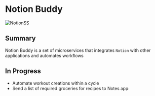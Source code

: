 # Notion Buddy

![NotionSS](https://github.com/user-attachments/assets/6d97f3fe-4c66-47a3-a7fe-e1038942bd8f)

## Summary
Notion Buddy is a set of microservices that integrates `Notion` with other applications and automates workflows

## In Progress
* Automate workout creations within a cycle
* Send a list of required groceries for recipes to Notes app
